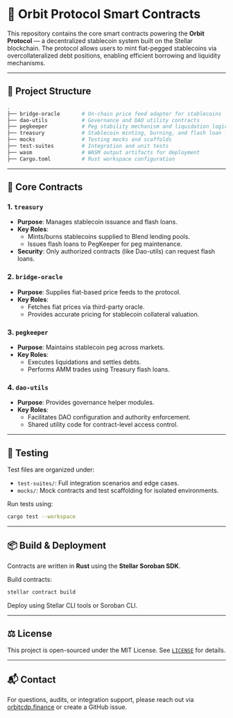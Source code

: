 # 🌌 Orbit Protocol Smart Contracts

This repository contains the core smart contracts powering the **Orbit Protocol** — a decentralized stablecoin system built on the Stellar blockchain. The protocol allows users to mint fiat-pegged stablecoins via overcollateralized debt positions, enabling efficient borrowing and liquidity mechanisms.

---

## 📁 Project Structure

```bash
.
├── bridge-oracle       # On-chain price feed adapter for stablecoins
├── dao-utils           # Governance and DAO utility contracts
├── pegkeeper           # Peg stability mechanism and liquidation logic
├── treasury            # Stablecoin minting, burning, and flash loan logic
├── mocks               # Testing mocks and scaffolds
├── test-suites         # Integration and unit tests
├── wasm                # WASM output artifacts for deployment
├── Cargo.toml          # Rust workspace configuration
```

---

## 🔗 Core Contracts

### 1. `treasury`
- **Purpose**: Manages stablecoin issuance and flash loans.
- **Key Roles**:
  - Mints/burns stablecoins supplied to Blend lending pools.
  - Issues flash loans to PegKeeper for peg maintenance.
- **Security**: Only authorized contracts (like Dao-utils) can request flash loans.

### 2. `bridge-oracle`
- **Purpose**: Supplies fiat-based price feeds to the protocol.
- **Key Roles**:
  - Fetches fiat prices via third-party oracle.
  - Provides accurate pricing for stablecoin collateral valuation.

### 3. `pegkeeper`
- **Purpose**: Maintains stablecoin peg across markets.
- **Key Roles**:
  - Executes liquidations and settles debts.
  - Performs AMM trades using Treasury flash loans.

### 4. `dao-utils`
- **Purpose**: Provides governance helper modules.
- **Key Roles**:
  - Facilitates DAO configuration and authority enforcement.
  - Shared utility code for contract-level access control.

---

## 🧪 Testing

Test files are organized under:

- `test-suites/`: Full integration scenarios and edge cases.
- `mocks/`: Mock contracts and test scaffolding for isolated environments.

Run tests using:
```bash
cargo test --workspace
```

---

## 📦 Build & Deployment

Contracts are written in **Rust** using the **Stellar Soroban SDK**.

Build contracts:
```bash
stellar contract build
```

Deploy using Stellar CLI tools or Soroban CLI.

---

## ⚖️ License

This project is open-sourced under the MIT License. See [`LICENSE`](./LICENSE) for details.

---

## 📬 Contact

For questions, audits, or integration support, please reach out via [orbitcdp.finance](https://orbitcdp.finance) or create a GitHub issue.

